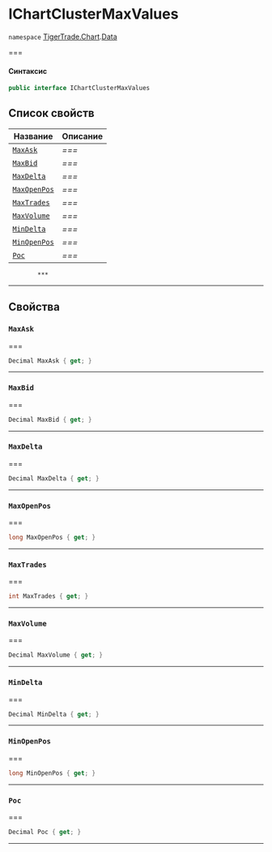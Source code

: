 # IChartClusterMaxValues

`namespace` [TigerTrade.Chart](../../../).[Data](./)

\===

#### Синтаксис

```csharp
public interface IChartClusterMaxValues
```

## Список свойств

| Название                                                         | Описание |
| ---------------------------------------------------------------- | -------- |
| [`MaxAsk`](ichartclustermaxvalues.cs.md#property-maxask)         | _===_    |
| [`MaxBid`](ichartclustermaxvalues.cs.md#property-maxbid)         | _===_    |
| [`MaxDelta`](ichartclustermaxvalues.cs.md#property-maxdelta)     | _===_    |
| [`MaxOpenPos`](ichartclustermaxvalues.cs.md#property-maxopenpos) | _===_    |
| [`MaxTrades`](ichartclustermaxvalues.cs.md#property-maxtrades)   | _===_    |
| [`MaxVolume`](ichartclustermaxvalues.cs.md#property-maxvolume)   | _===_    |
| [`MinDelta`](ichartclustermaxvalues.cs.md#property-mindelta)     | _===_    |
| [`MinOpenPos`](ichartclustermaxvalues.cs.md#property-minopenpos) | _===_    |
| [`Poc`](ichartclustermaxvalues.cs.md#property-poc)               | _===_    |

```
        ***  
```

***

## Свойства

### `MaxAsk` <a href="#property-maxask" id="property-maxask"></a>

\===

```csharp
Decimal MaxAsk { get; }
```

***

### `MaxBid` <a href="#property-maxbid" id="property-maxbid"></a>

\===

```csharp
Decimal MaxBid { get; }
```

***

### `MaxDelta` <a href="#property-maxdelta" id="property-maxdelta"></a>

\===

```csharp
Decimal MaxDelta { get; }
```

***

### `MaxOpenPos` <a href="#property-maxopenpos" id="property-maxopenpos"></a>

\===

```csharp
long MaxOpenPos { get; }
```

***

### `MaxTrades` <a href="#property-maxtrades" id="property-maxtrades"></a>

\===

```csharp
int MaxTrades { get; }
```

***

### `MaxVolume` <a href="#property-maxvolume" id="property-maxvolume"></a>

\===

```csharp
Decimal MaxVolume { get; }
```

***

### `MinDelta` <a href="#property-mindelta" id="property-mindelta"></a>

\===

```csharp
Decimal MinDelta { get; }
```

***

### `MinOpenPos` <a href="#property-minopenpos" id="property-minopenpos"></a>

\===

```csharp
long MinOpenPos { get; }
```

***

### `Poc` <a href="#property-poc" id="property-poc"></a>

\===

```csharp
Decimal Poc { get; }
```

***
